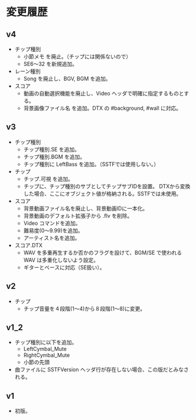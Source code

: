 ﻿
# 変更履歴

## v4
* チップ種別
  * 小節メモ を廃止。（チップには関係ないので）
  * SE6～32 を新規追加。
* レーン種別
  * Song を廃止し、BGV, BGM を追加。
* スコア
  * 動画の自動選択機能を廃止し、Video ヘッダで明確に指定するものとする。
  * 背景画像ファイル名 を追加。DTX の #background, #wall に対応。

## v3
* チップ種別
  * チップ種別.SE を追加。
  * チップ種別.BGM を追加。
  * チップ種別に LeftBass を追加。（SSTFでは使用しない。）
* チップ
  * チップ.可視 を追加。
  * チップに、チップ種別のサブとしてチップサブIDを設置。
    DTXから変換した場合、ここにオブジェクト値が格納される。SSTFでは未使用。
* スコア
  * 背景動画ファイル名を廃止し、背景動画IDに一本化。
  * 背景動画のデフォルト拡張子から .flv を削除。
  * Video コマンドを追加。
  * 難易度(0～9.99)を追加。
  * アーティスト名を追加。
* スコア.DTX
  * WAV を多重再生するか否かのフラグを設けて、BGM/SE で使われる WAV は多重化しないよう設定。
  * ギターとベースに対応（SE扱い）。

## v2
* チップ
  * チップ音量を４段階(1～4)から８段階(1～8)に変更。

## v1_2
* チップ種別に以下を追加。
  * LeftCymbal_Mute
  * RightCymbal_Mute
  * 小節の先頭
* 曲ファイルに SSTFVersion ヘッダ行が存在しない場合、この版だとみなされる。

## v1
* 初版。

